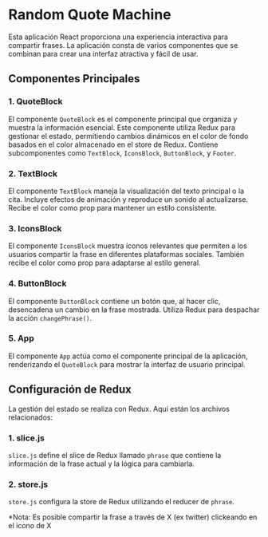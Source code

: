 # Random Quote Machine

Esta aplicación React proporciona una experiencia interactiva para compartir frases. La aplicación consta de varios componentes que se combinan para crear una interfaz atractiva y fácil de usar.

## Componentes Principales

### 1. QuoteBlock

El componente `QuoteBlock` es el componente principal que organiza y muestra la información esencial. Este componente utiliza Redux para gestionar el estado, permitiendo cambios dinámicos en el color de fondo basados en el color almacenado en el store de Redux. Contiene subcomponentes como `TextBlock`, `IconsBlock`, `ButtonBlock`, y `Footer`.

### 2. TextBlock

El componente `TextBlock` maneja la visualización del texto principal o la cita. Incluye efectos de animación y reproduce un sonido al actualizarse. Recibe el color como prop para mantener un estilo consistente.

### 3. IconsBlock

El componente `IconsBlock` muestra íconos relevantes que permiten a los usuarios compartir la frase en diferentes plataformas sociales. También recibe el color como prop para adaptarse al estilo general.

### 4. ButtonBlock

El componente `ButtonBlock` contiene un botón que, al hacer clic, desencadena un cambio en la frase mostrada. Utiliza Redux para despachar la acción `changePhrase()`.

### 5. App

El componente `App` actúa como el componente principal de la aplicación, renderizando el `QuoteBlock` para mostrar la interfaz de usuario principal.

## Configuración de Redux

La gestión del estado se realiza con Redux. Aquí están los archivos relacionados:

### 1. slice.js

`slice.js` define el slice de Redux llamado `phrase` que contiene la información de la frase actual y la lógica para cambiarla.

### 2. store.js

`store.js` configura la store de Redux utilizando el reducer de `phrase`.

*Nota: Es posible compartir la frase a través de X (ex twitter) clickeando en el icono de X
